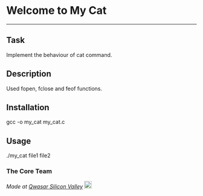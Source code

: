 # Welcome to My Cat
***

## Task
Implement the behaviour of cat command. 

## Description
Used fopen, fclose and feof functions.

## Installation
gcc -o my_cat my_cat.c

## Usage
./my_cat file1 file2


### The Core Team


<span><i>Made at <a href='https://qwasar.io'>Qwasar Silicon Valley</a></i></span>
<span><img alt='Qwasar Silicon Valley Logo' src='https://storage.googleapis.com/qwasar-public/qwasar-logo_50x50.png' width='20px'></span>
